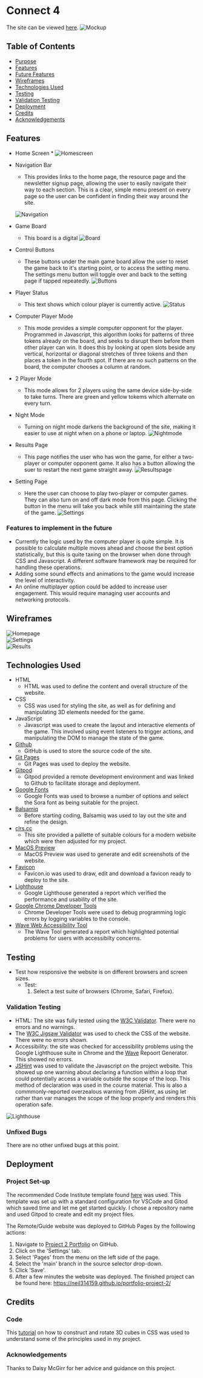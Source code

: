 # Connect 4

The site can be viewed [here](https://neil314159.github.io/portfolio-project-2/).
![Mockup](https://github.com/neil314159/portfolio-project-2/blob/main/docs/screenshot.png) <br>

## Table of Contents
* [Purpose](#Purpose)
* [Features](#Features)
* [Future Features](#features-to-implement-in-the-future)
* [Wireframes](#wireframes)
* [Technologies Used](#Technologies-Used)
* [Testing](#Testing)
* [Validation Testing](#validation-testing)
* [Deployment](#deployment)
* [Credits](#credits)
* [Acknowledgements](#acknowledgements)

## Features

* Home Screen
    *
    ![Homescreen](docs/homescreen.png)

* Navigation Bar 
    * This provides links to the home page, the resource page and the newsletter signup page, allowing the user to easily navigate their way to each section. This is a clear, simple menu present on every page so the user can be confident in finding their way around the site.

    ![Navigation](docs/nav.png)

* Game Board
    * This board is a digital 
    ![Board](docs/gameboard.png)

* Control Buttons
    * These buttons under the main game board allow the user to reset the game back to it's starting point, or to access the setting menu. The settings menu button will toggle over and back to the setting page if tapped repeatedly.
     ![Buttons](docs/buttons.png)

* Player Status
	* This text shows which colour player is currently active.
     ![Status](docs/status.png)

* Computer Player Mode
	* This mode provides a simple computer opponent for the player. Programmed in Javascript, this algorithm looks for patterns of three tokens already on the board, and seeks to disrupt them before them other player can win. It does this by looking at open slots beside any vertical, horizontal or diagonal stretches of three tokens and then places a token in the fourth spot. If there are no such patterns on the board, the computer chooses a column at random.

* 2 Player Mode
    * This mode allows for 2 players using the same device side-by-side to take turns. There are green and yellow tokems which alternate on every turn. 

* Night Mode
    * Turning on night mode darkens the background of the site, making it easier to use at night when on a phone or laptop.
    ![Nightmode](docs/nightmode.png)

* Results Page
    * This page notifies the user who has won the game, for either a two-player or computer opponent game. It also has a button allowing the suer to restart the next game straight away.
    ![Resultspage](docs/resultspage.png)

* Setting Page
    * Here the user can choose to play two-player or computer games. They can also turn on and off dark mode from this page. Clicking the button in the menu will take you back while still maintaining the state of the game.
    ![Settings](docs/settingspage.png)

### Features to implement in the future
* Currently the logic used by the computer player is quite simple. It is possible to calculate multiple moves ahead and choose the best option statistically, but this is quite taxing on the browser when done through CSS and Javascript. A different software framework may be required for handling these operations.
* Adding some sound effects and animations to the game would increase the level of interactivity.
* An online multiplayer option could be added to increase user engagement. This would require managing user accounts and networking protocols.

## Wireframes
![Homepage](docs/homepage.png)<br>
![Settings](docs/settings.png)<br>
![Results](docs/results.png)<br>

## Technologies Used

* HTML 
    * HTML was used to define the content and overall structure of the website.
* CSS 
    * CSS was used for styling the site, as well as for defining and manipulating 3D elements needed for the game.
* JavaScript
    * Javascript was used to create the layout and interactive elements of the game. This involved using event listeners to trigger actions, and manipulating the DOM to manage the state of the game.
* [Github](https://github.com) 
    * GitHub is used to store the source code of the site.
* [Git Pages](https://pages.github.com)
    * Git Pages was used to deploy the website.
* [Gitpod](https://gitpod.io) 
    * Gitpod provided a remote development environment and was linked to Github to facilitate storage and deployment.
* [Google Fonts](https://fonts.google.com/)
	* Google Fonts was used to browse a number of options and select the Sora font as being suitable for the project.
* [Balsamiq](https://balsamiq.com/wireframes/)
	* Before starting coding, Balsamiq was used to lay out the site and refine the design.
* [clrs.cc](https://clrs.cc)
    * This site provided a pallette of suitable colours for a modern website which were then adjusted for my project.
* [MacOS Preview](https://support.apple.com/guide/preview/welcome/mac)
    * MacOS Preview was used to generate and edit screenshots of the website.
* [Favicon](https://favicon.io/) 
    * Favicon.io was used to draw, edit and download a favicon ready to deploy to the site.
* [Lighthouse](https://developers.google.com/web/tools/lighthouse#devtools) 
    * Google Lighthouse generated a report which verified the performance and usability of the site. 
* [Google Chrome Developer Tools](https://developers.google.com/web/tools/chrome-devtools) 
    * Chrome Developer Tools were used to debug programming logic errors by logging variables to the console.
* [Wave Web Accessibility Tool](https://wave.webaim.org) 
    * The Wave Tool generated a report which highlighted potential problems for users with accessibilty concerns.

## Testing


* Test how responsive the website is on different browsers and screen sizes.
    * Test:
        1. Select a test suite of browsers (Chrome, Safari, Firefox).

### Validation Testing

* HTML: The site was fully tested using the [W3C Validator](https://validator.w3.org/nu/?doc=https%3A%2F%2Fneil314159.github.io%2Fportfolio-project-2%2F). There were no errors and no warnings.
* The [W3C Jigsaw Validator](jigsaw.w3.org) was used to check the CSS of the website. There were no errors shown.
* Accessibility: the site was checked for accessibility problems using the Google Lighthouse suite in Chrome and the [Wave](https://wave.webaim.org/report#/https://neil314159.github.io/portfolio-project-2/index.html) Repoort Generator. This showed no errors.
* [JSHint](https://jshint.com/) was used to validate the Javascript on the project website. This showed up one warning about declaring a function within a loop that could potentially access a variable outside the scope of the loop. This method of declaration was used in the course material. This is also a commmonly-reported overzealous warning from JSHint, as using let rather than var manages the scope of the loop properly and renders this operation safe.

![Lighthouse](https://github.com/neil314159/portfolio-project-2/blob/main/docs/lighthouse.png)

### Unfixed Bugs

There are no other unfixed bugs at this point.


## Deployment

### Project Set-up
The recommended Code Institute template found [here](https://github.com/Code-Institute-Org/gitpod-full-template) was used. This template was set up with a standard configuration for VSCode and Gitod which saved time and let me get started quickly. I chose a repository name and used Gitpod to create and edit my project files.

The Remote/Guide website was deployed to GitHub Pages by the folllowing actions:
1. Navigate to [Project 2 Portfolio](https://github.com/neil314159/portfolio-project-2) on GitHub.
1. Click on the 'Settings' tab.
1. Select 'Pages' from the menu on the left side of the page. 
1. Select the 'main' branch in the source selector drop-down.
1. Click 'Save'.
1. After a few minutes the website was deployed. The finished project can be found here: https://neil314159.github.io/portfolio-project-2/


## Credits

### Code

This [tutorial](https://3dtransforms.desandro.com/cube) on how to construct and rotate 3D cubes in CSS was used to understand some of the principles used in my project.

### Acknowledgements
Thanks to Daisy McGirr for her advice and guidance on this project.